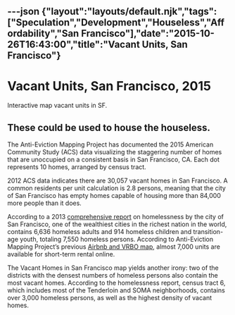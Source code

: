 ---json
{"layout":"layouts/default.njk","tags":["Speculation","Development","Houseless","Affordability","San Francisco"],"date":"2015-10-26T16:43:00","title":"Vacant Units, San Francisco"}
---

Vacant Units, San Francisco, 2015
=================================

Interactive map vacant units in SF.

These could be used to house the houseless.
-------------------------------------------

The Anti-Eviction Mapping Project has documented the 2015 American Community Study (ACS) data visualizing the staggering number of homes that are unoccupied on a consistent basis in San Francisco, CA. Each dot represents 10 homes, arranged by census tract.

2012 ACS data indicates there are 30,057 vacant homes in San Francisco. A common residents per unit calculation is 2.8 persons, meaning that the city of San Francisco has empty homes capable of housing more than 84,000 more people than it does.

According to a 2013 [comprehensive report](http://www.sfgov3.org/modules/showdocument.aspx?documentid=4819) on homelessness by the city of San Francisco, one of the wealthiest cities in the richest nation in the world, contains 6,636 homeless adults and 914 homeless children and transition-age youth, totaling 7,550 homeless persons. According to Anti-Eviction Mapping Project’s previous [Airbnb and VRBO map](http://www.antievictionmappingproject.net/airbnbmap.html), almost 7,000 units are available for short-term rental online.

The Vacant Homes in San Francisco map yields another irony: two of the districts with the densest numbers of homeless persons also contain the most vacant homes. According to the homelessness report, census tract 6, which includes most of the Tenderloin and SOMA neighborhoods, contains over 3,000 homeless persons, as well as the highest density of vacant homes.